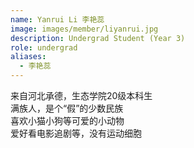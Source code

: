 ```yaml
---
name: Yanrui Li 李艳蕊
image: images/member/liyanrui.jpg
description: Undergrad Student (Year 3)
role: undergrad
aliases:
  - 李艳蕊
---
```


<centre>
来自河北承德，生态学院20级本科生<br>
满族人，是个“假”的少数民族<br>
喜欢小猫小狗等可爱的小动物<br>
爱好看电影追剧等，没有运动细胞
</centre>
